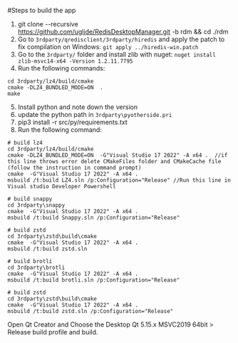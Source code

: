 #Steps to build the app
1. git clone --recursive https://github.com/uglide/RedisDesktopManager.git -b <check the lasted branch> rdm && cd ./rdm
2. Go to `3rdparty/qredisclient/3rdparty/hiredis` and apply the patch to fix compilation on Windows: `git apply ../hiredis-win.patch`
3. Go to the `3rdparty/` folder and install zlib with nuget: `nuget install zlib-msvc14-x64 -Version 1.2.11.7795`
4. Run the following commands:
```
cd 3rdparty/lz4/build/cmake
cmake -DLZ4_BUNDLED_MODE=ON  .
make
```
5. Install python and note down the version
6. update the python path in `3rdparty\pyotherside.pri` 
7. pip3 install -r src/py/requirements.txt
8. Run the following command:
```
# build lz4
cd 3rdparty/lz4/build/cmake
cmake -DLZ4_BUNDLED_MODE=ON  -G"Visual Studio 17 2022" -A x64 .  //if this line throws error delete CMakeFiles folder and CMakeCache file (follow the instruction in command prompt)
cmake  -G"Visual Studio 17 2022" -A x64 .
msbuild /t:build LZ4.sln /p:Configuration="Release" //Run this line in Visual studio Developer Powershell

# build snappy
cd 3rdparty\snappy
cmake  -G"Visual Studio 17 2022" -A x64 .
msbuild /t:build Snappy.sln /p:Configuration="Release"

# build zstd
cd 3rdparty\zstd\build\cmake
cmake  -G"Visual Studio 17 2022" -A x64 .
msbuild /t:build zstd.sln

# build brotli
cd 3rdparty\brotli
cmake  -G"Visual Studio 17 2022" -A x64 .
msbuild /t:build brotli.sln /p:Configuration="Release"

# build zstd
cd 3rdparty\zstd\build\cmake
cmake  -G"Visual Studio 17 2022" -A x64 .
msbuild /t:build zstd.sln /p:Configuration="Release"
```
  
Open Qt Creator and Choose the Desktop Qt 5.15.x MSVC2019 64bit > Release build profile and build.
